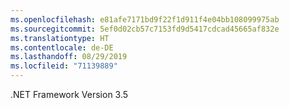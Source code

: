 ```yaml
---
ms.openlocfilehash: e81afe7171bd9f22f1d911f4e04bb108099975ab
ms.sourcegitcommit: 5ef0d02cb57c7153fd9d5417cdcad45665af832e
ms.translationtype: HT
ms.contentlocale: de-DE
ms.lasthandoff: 08/29/2019
ms.locfileid: "71139889"
---
```

.NET Framework Version 3.5